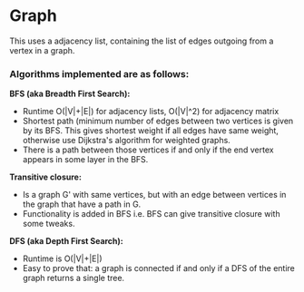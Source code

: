 # Graph

This uses a adjacency list, containing the list of edges outgoing from a vertex in a graph.

### Algorithms implemented are as follows:

**BFS (aka Breadth First Search):**
- Runtime O(|V|+|E|) for adjacency lists, O(|V|^2) for adjacency matrix
- Shortest path (minimum number of edges between two vertices is given by its BFS. This gives shortest weight if all edges have same weight, otherwise use Dijkstra's algorithm for weighted graphs.
- There is a path between those vertices if and only if the end vertex appears in some layer in the BFS.

**Transitive closure:**
- Is a graph G' with same vertices, but with an edge between vertices in the graph that have a path in G.
- Functionality is added in BFS i.e. BFS can give transitive closure with some tweaks.

**DFS (aka Depth First Search):**
- Runtime is O(|V|+|E|)
- Easy to prove that: a graph is connected if and only if a DFS of the entire graph returns a single tree.
